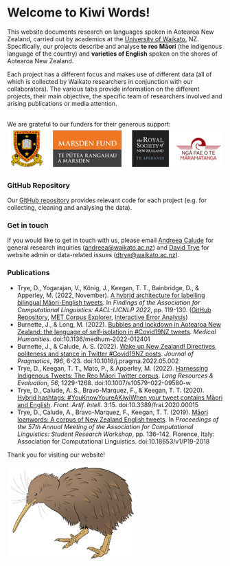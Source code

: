 # Welcome to Kiwi Words!

This website documents research on languages spoken in Aotearoa New Zealand, carried out by academics at the [University of Waikato](https://www.waikato.ac.nz/), NZ. Specifically, our projects describe and analyse **te reo Māori** (the indigenous language of the country) and **varieties of English** spoken on the shores of Aotearoa New Zealand.

Each project has a different focus and makes use of different data (all of which is collected by Waikato researchers in conjunction with our collaborators). The various tabs provide information on the different projects, their main objective, the specific team of researchers involved and arising publications or media attention.

<br>We are grateful to our funders for their generous support:<br>
<img src="pics/logos_new.png" alt="The University of Waikato, Marsden Fund, Royal Society of New Zealand, Ngā Pae o te Māramatanga"/>

### GitHub Repository

Our [GitHub repository](https://github.com/Waikato/kiwiwords/) provides relevant code for each project (e.g. for collecting, cleaning and analysing the data).

### Get in touch

If you would like to get in touch with us, please email [Andreea Calude](https://www.calude.net/andreea/) for general research inquiries (andreea@waikato.ac.nz) and [David Trye](https://www.cs.waikato.ac.nz/~dgt12/) for website admin or data-related issues (dtrye@waikato.ac.nz).

### Publications

- Trye, D., Yogarajan, V., König, J., Keegan, T. T., Bainbridge, D., & Apperley, M. (2022, November). [A hybrid architecture for labelling bilingual Māori-English tweets](https://www.dropbox.com/s/7n1t2urmsjynx3i/findings.pdf?dl=0). In *Findings of the Association for Computational Linguistics: AACL-IJCNLP 2022*, pp. 119-130. ([GitHub Repository](https://github.com/bilingual-MET/hybrid), [MET Corpus Explorer](https://bilingual-met.github.io/hybrid), [Interactive Error Analysis](https://bilingual-met.github.io/hybrid/sample))
- Burnette, J., & Long, M. (2022). [Bubbles and lockdown in Aotearoa New Zealand: the language of self-isolation in #Covid19NZ tweets](https://mh.bmj.com/content/early/2022/07/27/medhum-2022-012401). *Medical Humanities*. doi:10.1136/medhum-2022-012401
- Burnette, J., & Calude, A. S. (2022). [Wake up New Zealand! Directives, politeness and stance in Twitter #Covid19NZ posts](https://www.sciencedirect.com/science/article/abs/pii/S0378216622001266). *Journal of Pragmatics*, *196*, 6-23. doi:10.1016/j.pragma.2022.05.002
- Trye, D., Keegan, T. T., Mato, P., & Apperley, M. (2022). [Harnessing Indigenous Tweets: The Reo Māori Twitter corpus](https://link.springer.com/article/10.1007/s10579-022-09580-w). *Lang Resources & Evaluation*, *56*, 1229-1268. doi:10.1007/s10579-022-09580-w
- Trye, D., Calude, A. S., Bravo-Marquez, F., & Keegan, T. T. (2020). [Hybrid hashtags: #YouKnowYoureAKiwiWhen your tweet contains Māori and English](https://www.frontiersin.org/articles/10.3389/frai.2020.00015/full). *Front. Artif. Intell.* 3:15. doi:10.3389/frai.2020.00015
- Trye, D., Calude, A., Bravo-Marquez, F., Keegan, T. T. (2019). [Māori loanwords: A corpus of New Zealand English tweets](https://www.aclweb.org/anthology/P19-2018/). In *Proceedings of the 57th Annual Meeting of the Association for Computational Linguistics: Student Research Workshop*, pp. 136–142. Florence, Italy: Association for Computational Linguistics. doi:10.18653/v1/P19-2018 

Thank you for visiting our website!

<img src="pics/kiwi.png" alt="Kiwi bird" width="300"/>
